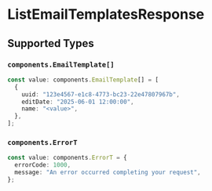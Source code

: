 # ListEmailTemplatesResponse


## Supported Types

### `components.EmailTemplate[]`

```typescript
const value: components.EmailTemplate[] = [
  {
    uuid: "123e4567-e1c8-4773-bc23-22e47807967b",
    editDate: "2025-06-01 12:00:00",
    name: "<value>",
  },
];
```

### `components.ErrorT`

```typescript
const value: components.ErrorT = {
  errorCode: 1000,
  message: "An error occurred completing your request",
};
```

